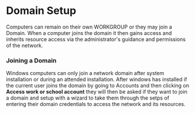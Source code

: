 # Domain Setup

Computers can remain on their own WORKGROUP or they may join a Domain. When a computer joins the domain it then gains access and inherits resource access via the administrator's guidance and permissions of the network.

### Joining a Domain

Windows computers can only join a network domain after system installation or during an attended installation. After windows has installed if the current user joins the domain by going to Accounts and then clicking on **Access work or school account** they will then be asked if they want to join a domain and setup with a wizard to take them through the setps of entering their domain credentials to access the network and its resources.
